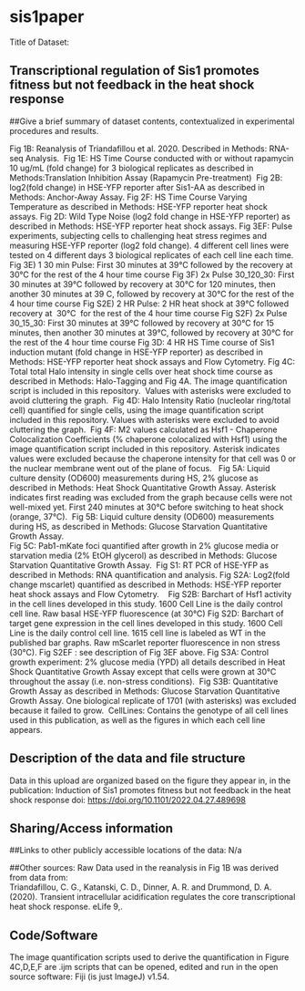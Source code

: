 # sis1paper

Title of Dataset:

Transcriptional regulation of Sis1 promotes fitness but not feedback in the heat shock response   						
---

##Give a brief summary of dataset contents, contextualized in experimental procedures and results.

Fig 1B: Reanalysis of Triandafillou et al. 2020. Described in Methods: RNA-seq Analysis. 
Fig 1E: HS Time Course conducted with or without rapamycin 10 ug/mL (fold change) for 3 biological replicates as described in Methods:Translation Inhibition Assay (Rapamycin Pre-treatment) 
Fig 2B: log2(fold change) in HSE-YFP reporter after Sis1-AA as described in Methods: Anchor-Away Assay.
Fig 2F: HS Time Course Varying Temperature as described in Methods: HSE-YFP reporter heat shock assays.
Fig 2D: Wild Type Noise (log2 fold change in HSE-YFP reporter) as described in Methods: HSE-YFP reporter heat shock assays.
Fig 3EF: Pulse experiments, subjecting cells to challenging heat stress regimes and measuring HSE-YFP reporter (log2 fold change). 4 different cell lines were tested on 4 different days
3 biological replicates of each cell line each time.
Fig 3E) 1 30 min Pulse: First 30 minutes at 39°C followed by the recovery at 30°C for the rest of the 4 hour time course
Fig 3F) 2x Pulse 30_120_30: First 30 minutes at 39°C followed by recovery at 30°C for 120 minutes, then another 30 minutes at 39 C, followed by recovery at 30°C for the rest of the 4 hour time course
Fig S2E) 2 HR Pulse: 2 HR heat shock at 39°C followed recovery at  30°C  for the rest of the 4 hour time course
Fig S2F) 2x Pulse 30_15_30: First 30 minutes at 39°C followed by recovery at 30°C for 15 minutes, then another 30 minutes at 39°C, followed by recovery at 30°C for the rest of the 4 hour time course
Fig 3D: 4 HR HS Time course of Sis1 induction mutant (fold change in HSE-YFP reporter) as described in Methods: HSE-YFP reporter heat shock assays and Flow Cytometry.
Fig 4C: Total total Halo intensity in single cells over heat shock time course as described in Methods: Halo-Tagging and Fig 4A. The image quantification script is included in this repository. 
Values with asterisks were excluded to avoid cluttering the graph. 
Fig 4D: Halo Intensity Ratio (nucleolar ring/total cell) quantified for single cells, using the image quantification script included in this repository. Values with asterisks were excluded to avoid cluttering the graph. 
Fig 4F: M2 values calculated as Hsf1 - Chaperone Colocalization Coefficients (% chaperone colocalized with Hsf1) using the image quantification script included in this repository. Asterisk indicates values were excluded because the chaperone intensity for that cell was 0 or the nuclear membrane went out of the plane of focus.  
Fig 5A: Liquid culture density (OD600) measurements during HS, 2% glucose as described in Methods: Heat Shock Quantitative Growth Assay. Asterisk indicates first reading was excluded from the graph because cells were not well-mixed yet. First 240 minutes at 30°C before switching to heat shock (orange, 37°C). 
Fig 5B: Liquid culture density (OD600) measurements during HS, as described in Methods: Glucose Starvation Quantitative Growth Assay.				
Fig 5C: Pab1-mKate foci quantified after growth in 2% glucose media or starvation media (2% EtOH glycerol) as described in Methods: Glucose Starvation Quantitative Growth Assay.  	Fig S1: RT PCR of HSE-YFP as described in Methods: RNA quantification and analysis.
Fig S2A: Log2(fold change mscarlet) quantified as described in Methods: HSE-YFP reporter heat shock assays and Flow Cytometry.  	 
Fig S2B: Barchart of  Hsf1 activity in the cell lines developed in this study. 1600 Cell Line is the daily control cell line. Raw basal HSE-YFP fluorescence (at 30°C)
Fig S2D: Barchart of target gene expression in the cell lines developed in this study. 1600 Cell Line is the daily control cell line. 1615 cell line is labeled as WT in the published bar graphs. Raw mScarlet reporter fluorescence in non stress (30°C). 
Fig S2EF : see description of Fig 3EF above.
Fig S3A: Control growth experiment: 2% glucose media (YPD) all details described in Heat Shock Quantitative Growth Assay except that cells were grown at 30°C throughout the assay (i.e. non-stress conditions). 
Fig S3B: Quantitative Growth Assay as described in Methods: Glucose Starvation Quantitative Growth Assay. One biological replicate of 1701 (with asterisks) was excluded because it failed to grow. 
CellLines: Contains the genotype of all cell lines used in this publication, as well as the figures in which each cell line appears.
## Description of the data and file structure

Data in this upload are organized based on the figure they appear in, in the publication: Induction of Sis1 promotes fitness but not feedback in the heat shock response
doi: https://doi.org/10.1101/2022.04.27.489698

## Sharing/Access information

##Links to other publicly accessible locations of the data:
N/a

##Other sources:
Raw Data used in the reanalysis in Fig 1B was derived from data from:								
Triandafillou, C. G., Katanski, C. D., Dinner, A. R. and Drummond, D. A. (2020). Transient intracellular acidification regulates the core transcriptional heat shock response. eLife 9,.   						
## Code/Software
The image quantification scripts used to derive the quantification in Figure 4C,D,E,F are .ijm scripts that can be opened, edited and run in the open source software: Fiji (is just ImageJ) v1.54. 
